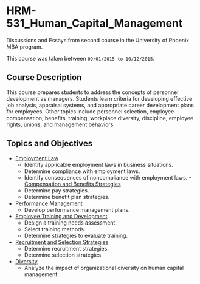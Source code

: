 # HRM-531_Human_Capital_Management

Discussions and Essays from second course in the University of Phoenix MBA program.

This course was taken between `09/01/2015 to 10/12/2015`.

## Course Description

This course prepares students to address the concepts of personnel development as managers. Students learn criteria for developing effective job analysis, appraisal systems, and appropriate career development plans for employees. Other topics include personnel selection, employee compensation, benefits, training, workplace diversity, discipline, employee rights, unions, and management behaviors.

## Topics and Objectives

- [Employment Law](Week1_EmploymentLaw)
  - Identify applicable employment laws in business situations.
  - Determine compliance with employment laws.
  - Identify consequences of noncompliance with employment laws.
-[Compensation and Benefits Strategies](Week2_Compensation)
  - Determine pay strategies.
  - Determine benefit plan strategies.
- [Performance Management](Week3_Performance)
  - Develop performance management plans.
- [Employee Training and Development](Week4_Training)
  - Design a training needs assessment.
  - Select training methods.
  - Determine strategies to evaluate training.
- [Recruitment and Selection Strategies](Week5_Recruitment)
  - Determine recruitment strategies.
  - Determine selection strategies.
- [Diversity](Week6_Diversity)
  - Analyze the impact of organizational diversity on human capital management.
